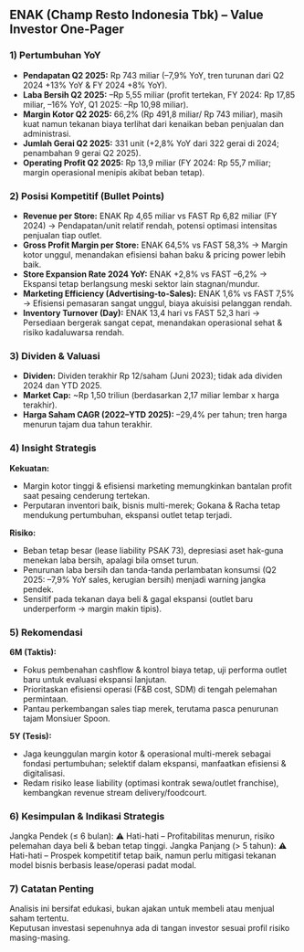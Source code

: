 ## ENAK (Champ Resto Indonesia Tbk) – Value Investor One-Pager

### 1) Pertumbuhan YoY
- **Pendapatan Q2 2025:** Rp 743 miliar (–7,9% YoY, tren turunan dari Q2 2024 +13% YoY & FY 2024 +8% YoY).
- **Laba Bersih Q2 2025:** –Rp 5,55 miliar (profit tertekan, FY 2024: Rp 17,85 miliar, –16% YoY, Q1 2025: –Rp 10,98 miliar).
- **Margin Kotor Q2 2025:** 66,2% (Rp 491,8 miliar/ Rp 743 miliar), masih kuat namun tekanan biaya terlihat dari kenaikan beban penjualan dan administrasi.
- **Jumlah Gerai Q2 2025:** 331 unit (+2,8% YoY dari 322 gerai di 2024; penambahan 9 gerai Q2 2025).
- **Operating Profit Q2 2025:** Rp 13,9 miliar (FY 2024: Rp 55,7 miliar; margin operasional menipis akibat beban tetap).

### 2) Posisi Kompetitif (Bullet Points)
- **Revenue per Store:** ENAK Rp 4,65 miliar vs FAST Rp 6,82 miliar (FY 2024) → Pendapatan/unit relatif rendah, potensi optimasi intensitas penjualan tiap outlet.
- **Gross Profit Margin per Store:** ENAK 64,5% vs FAST 58,3% → Margin kotor unggul, menandakan efisiensi bahan baku & pricing power lebih baik.
- **Store Expansion Rate 2024 YoY:** ENAK +2,8% vs FAST –6,2% → Ekspansi tetap berlangsung meski sektor lain stagnan/mundur.
- **Marketing Efficiency (Advertising-to-Sales):** ENAK 1,6% vs FAST 7,5% → Efisiensi pemasaran sangat unggul, biaya akuisisi pelanggan rendah.
- **Inventory Turnover (Day):** ENAK 13,4 hari vs FAST 52,3 hari → Persediaan bergerak sangat cepat, menandakan operasional sehat & risiko kadaluwarsa rendah.

### 3) Dividen & Valuasi
- **Dividen:** Dividen terakhir Rp 12/saham (Juni 2023); tidak ada dividen 2024 dan YTD 2025.
- **Market Cap:** ~Rp 1,50 triliun (berdasarkan 2,17 miliar lembar x harga terakhir).
- **Harga Saham CAGR (2022–YTD 2025):** –29,4% per tahun; tren harga menurun tajam dua tahun terakhir.

### 4) Insight Strategis
**Kekuatan:**
- Margin kotor tinggi & efisiensi marketing memungkinkan bantalan profit saat pesaing cenderung tertekan.
- Perputaran inventori baik, bisnis multi-merek; Gokana & Racha tetap mendukung pertumbuhan, ekspansi outlet tetap terjadi.

**Risiko:**
- Beban tetap besar (lease liability PSAK 73), depresiasi aset hak-guna menekan laba bersih, apalagi bila omset turun.
- Penurunan laba bersih dan tanda-tanda perlambatan konsumsi (Q2 2025: –7,9% YoY sales, kerugian bersih) menjadi warning jangka pendek.
- Sensitif pada tekanan daya beli & gagal ekspansi (outlet baru underperform → margin makin tipis).

### 5) Rekomendasi
**6M (Taktis):**
- Fokus pembenahan cashflow & kontrol biaya tetap, uji performa outlet baru untuk evaluasi ekspansi lanjutan.
- Prioritaskan efisiensi operasi (F&B cost, SDM) di tengah pelemahan permintaan.
- Pantau perkembangan sales tiap merek, terutama pasca penurunan tajam Monsiuer Spoon.

**5Y (Tesis):**
- Jaga keunggulan margin kotor & operasional multi-merek sebagai fondasi pertumbuhan; selektif dalam ekspansi, manfaatkan efisiensi & digitalisasi.
- Redam risiko lease liability (optimasi kontrak sewa/outlet franchise), kembangkan revenue stream delivery/foodcourt.

### 6) Kesimpulan & Indikasi Strategis
Jangka Pendek (≤ 6 bulan): ⚠️ Hati-hati – Profitabilitas menurun, risiko pelemahan daya beli & beban tetap tinggi.
Jangka Panjang (> 5 tahun): ⚠️ Hati-hati – Prospek kompetitif tetap baik, namun perlu mitigasi tekanan model bisnis berbasis lease/operasi padat modal.

### 7) Catatan Penting
Analisis ini bersifat edukasi, bukan ajakan untuk membeli atau menjual saham tertentu.  
Keputusan investasi sepenuhnya ada di tangan investor sesuai profil risiko masing-masing.